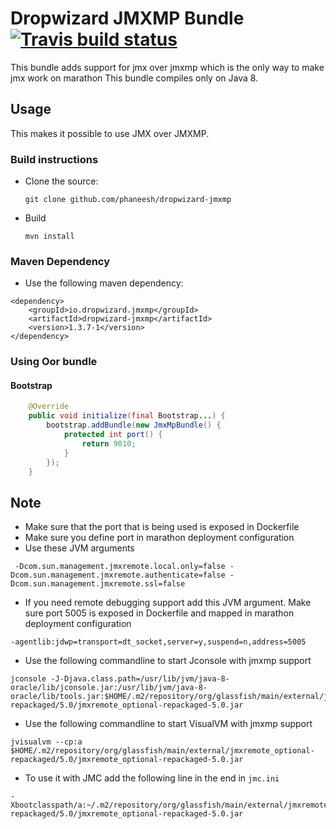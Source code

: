# Dropwizard JMXMP Bundle [![Travis build status](https://travis-ci.org/phaneesh/dropwizard-jmxmp.svg?branch=master)](https://travis-ci.org/phaneesh/dropwizard-jmxmp)

This bundle adds support for jmx over jmxmp which is the only way to make jmx work on marathon 
This bundle compiles only on Java 8.
 
## Usage
This makes it possible to use JMX over JMXMP.
 
### Build instructions
  - Clone the source:

        git clone github.com/phaneesh/dropwizard-jmxmp

  - Build

        mvn install

### Maven Dependency
* Use the following maven dependency:
```
<dependency>
    <groupId>io.dropwizard.jmxmp</groupId>
    <artifactId>dropwizard-jmxmp</artifactId>
    <version>1.3.7-1</version>
</dependency>
```

### Using Oor bundle

#### Bootstrap
```java
    @Override
    public void initialize(final Bootstrap...) {
        bootstrap.addBundle(new JmxMpBundle() {
            protected int port() {
                return 9010;
            }    
        });
    }
```

## Note
* Make sure that the port that is being used is exposed in Dockerfile
* Make sure you define port in marathon deployment configuration
* Use these JVM arguments 
```
 -Dcom.sun.management.jmxremote.local.only=false -Dcom.sun.management.jmxremote.authenticate=false -Dcom.sun.management.jmxremote.ssl=false
``` 
* If you need remote debugging support add this JVM argument. Make sure port 5005 is exposed in Dockerfile and mapped in marathon deployment configuration
```
-agentlib:jdwp=transport=dt_socket,server=y,suspend=n,address=5005
```
* Use the following commandline to start Jconsole with jmxmp support
```
jconsole -J-Djava.class.path=/usr/lib/jvm/java-8-oracle/lib/jconsole.jar:/usr/lib/jvm/java-8-oracle/lib/tools.jar:$HOME/.m2/repository/org/glassfish/main/external/jmxremote_optional-repackaged/5.0/jmxremote_optional-repackaged-5.0.jar
```
* Use the following commandline to start VisualVM with jmxmp support
```
jvisualvm --cp:a $HOME/.m2/repository/org/glassfish/main/external/jmxremote_optional-repackaged/5.0/jmxremote_optional-repackaged-5.0.jar
```
* To use it with JMC add the following line in the end in ```jmc.ini```
```
-Xbootclasspath/a:~/.m2/repository/org/glassfish/main/external/jmxremote_optional-repackaged/5.0/jmxremote_optional-repackaged-5.0.jar
```